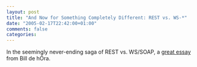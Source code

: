 ```yaml
---
layout: post
title: "And Now for Something Completely Different: REST vs. WS-*"
date: "2005-02-17T22:42:00+01:00"
comments: false
categories: 
---
```


<p>In the seemingly never-ending saga of REST vs. WS/SOAP, a <a href="http://www.dehora.net/journal/2005/02/the_integrators_dilemma.html">great essay</a> from Bill de h&#211;ra.</p>


